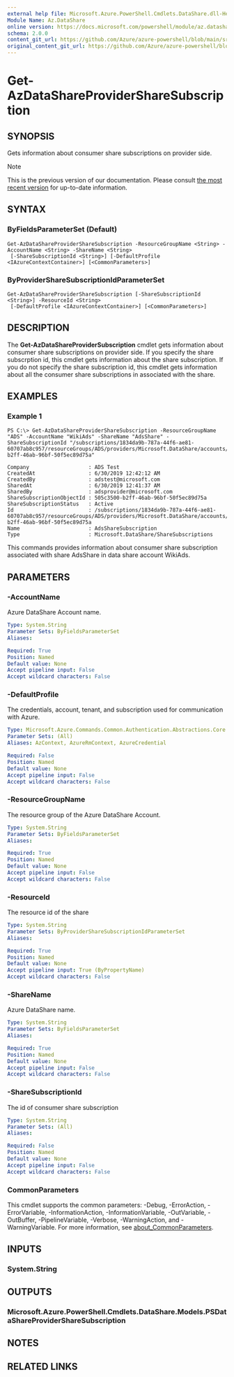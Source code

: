 ```yaml
---
external help file: Microsoft.Azure.PowerShell.Cmdlets.DataShare.dll-Help.xml
Module Name: Az.DataShare
online version: https://docs.microsoft.com/powershell/module/az.datashare/get-azdatashareprovidersharesubscription
schema: 2.0.0
content_git_url: https://github.com/Azure/azure-powershell/blob/main/src/DataShare/DataShare/help/Get-AzDataShareProviderShareSubscription.md
original_content_git_url: https://github.com/Azure/azure-powershell/blob/main/src/DataShare/DataShare/help/Get-AzDataShareProviderShareSubscription.md
---
```


# Get-AzDataShareProviderShareSubscription

## SYNOPSIS
Gets information about consumer share subscriptions on provider side.

> [!NOTE]
>This is the previous version of our documentation. Please consult [the most recent version](/powershell/module/az.datashare/get-azdatashareprovidersharesubscription) for up-to-date information.

## SYNTAX

### ByFieldsParameterSet (Default)
```
Get-AzDataShareProviderShareSubscription -ResourceGroupName <String> -AccountName <String> -ShareName <String>
 [-ShareSubscriptionId <String>] [-DefaultProfile <IAzureContextContainer>] [<CommonParameters>]
```

### ByProviderShareSubscriptionIdParameterSet
```
Get-AzDataShareProviderShareSubscription [-ShareSubscriptionId <String>] -ResourceId <String>
 [-DefaultProfile <IAzureContextContainer>] [<CommonParameters>]
```

## DESCRIPTION
The **Get-AzDataShareProviderSubscription** cmdlet gets information about consumer share subscriptions on provider side. If you specify the share subscrption id, this cmdlet gets information about the share subscription. If you do not specify the share subscription id, this cmdlet gets information about all the consumer share subscriptions in associated with the share.

## EXAMPLES

### Example 1
```
PS C:\> Get-AzDataShareProviderShareSubscription -ResourceGroupName "ADS" -AccountName "WikiAds" -ShareName "AdsShare" -ShareSubscriptionId "/subscriptions/1834da9b-787a-44f6-ae81-60707ab8c957/resourceGroups/ADS/providers/Microsoft.DataShare/accounts/WikiAds/shares/AdsShare/shareSubscriptions/505c3500-b2ff-46ab-96bf-50f5ec89d75a"

Company                   : ADS Test
CreatedAt                 : 6/30/2019 12:42:12 AM
CreatedBy                 : adstest@microsoft.com
SharedAt                  : 6/30/2019 12:41:37 AM
SharedBy                  : adsprovider@microsoft.com
ShareSubscriptionObjectId : 505c3500-b2ff-46ab-96bf-50f5ec89d75a
ShareSubscriptionStatus   : Active
Id                        : /subscriptions/1834da9b-787a-44f6-ae81-60707ab8c957/resourceGroups/ADS/providers/Microsoft.DataShare/accounts/WikiAds/shares/AdsShare/shareSubscriptions/505c3500-b2ff-46ab-96bf-50f5ec89d75a
Name                      : AdsShareSubscription
Type                      : Microsoft.DataShare/ShareSubscriptions
```

This commands provides information about consumer share subscription associated with share AdsShare in data share account WikiAds.

## PARAMETERS

### -AccountName
Azure DataShare Account name.

```yaml
Type: System.String
Parameter Sets: ByFieldsParameterSet
Aliases:

Required: True
Position: Named
Default value: None
Accept pipeline input: False
Accept wildcard characters: False
```

### -DefaultProfile
The credentials, account, tenant, and subscription used for communication with Azure.

```yaml
Type: Microsoft.Azure.Commands.Common.Authentication.Abstractions.Core.IAzureContextContainer
Parameter Sets: (All)
Aliases: AzContext, AzureRmContext, AzureCredential

Required: False
Position: Named
Default value: None
Accept pipeline input: False
Accept wildcard characters: False
```

### -ResourceGroupName
The resource group of the Azure DataShare Account.

```yaml
Type: System.String
Parameter Sets: ByFieldsParameterSet
Aliases:

Required: True
Position: Named
Default value: None
Accept pipeline input: False
Accept wildcard characters: False
```

### -ResourceId
The resource id of the share

```yaml
Type: System.String
Parameter Sets: ByProviderShareSubscriptionIdParameterSet
Aliases:

Required: True
Position: Named
Default value: None
Accept pipeline input: True (ByPropertyName)
Accept wildcard characters: False
```

### -ShareName
Azure DataShare name.

```yaml
Type: System.String
Parameter Sets: ByFieldsParameterSet
Aliases:

Required: True
Position: Named
Default value: None
Accept pipeline input: False
Accept wildcard characters: False
```

### -ShareSubscriptionId
The id of consumer share subscription

```yaml
Type: System.String
Parameter Sets: (All)
Aliases:

Required: False
Position: Named
Default value: None
Accept pipeline input: False
Accept wildcard characters: False
```

### CommonParameters
This cmdlet supports the common parameters: -Debug, -ErrorAction, -ErrorVariable, -InformationAction, -InformationVariable, -OutVariable, -OutBuffer, -PipelineVariable, -Verbose, -WarningAction, and -WarningVariable. For more information, see [about_CommonParameters](http://go.microsoft.com/fwlink/?LinkID=113216).

## INPUTS

### System.String

## OUTPUTS

### Microsoft.Azure.PowerShell.Cmdlets.DataShare.Models.PSDataShareProviderShareSubscription

## NOTES

## RELATED LINKS
